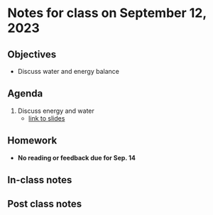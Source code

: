 # Notes for class on September 12, 2023

## Objectives
- Discuss water and energy balance

## Agenda
1. Discuss energy and water
	- [link to slides](../lecture_slides/3_energy_water.pdf)

## Homework
- **No reading or feedback due for Sep. 14**

## In-class notes

## Post class notes